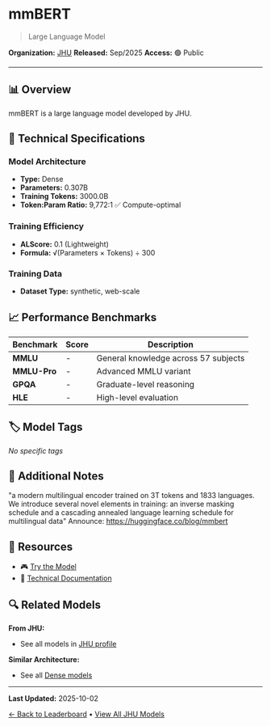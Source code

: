 # mmBERT

> Large Language Model

**Organization:** [JHU](../../labs/jhu.md)
**Released:** Sep/2025
**Access:** 🟢 Public

---

## 📊 Overview

mmBERT is a large language model developed by JHU.

## 🔧 Technical Specifications

### Model Architecture
- **Type:** Dense
- **Parameters:** 0.307B
- **Training Tokens:** 3000.0B
- **Token:Param Ratio:** 9,772:1 ✅ Compute-optimal

### Training Efficiency
- **ALScore:** 0.1 (Lightweight)
- **Formula:** √(Parameters × Tokens) ÷ 300

### Training Data
- **Dataset Type:** synthetic, web-scale

## 📈 Performance Benchmarks

| Benchmark | Score | Description |
|-----------|-------|-------------|
| **MMLU** | - | General knowledge across 57 subjects |
| **MMLU-Pro** | - | Advanced MMLU variant |
| **GPQA** | - | Graduate-level reasoning |
| **HLE** | - | High-level evaluation |

## 🏷️ Model Tags

_No specific tags_

## 📝 Additional Notes

"a modern multilingual encoder trained on 3T tokens and 1833 languages. We introduce several novel elements in training: an inverse masking schedule and a cascading annealed language learning schedule for multilingual data" Announce: https://huggingface.co/blog/mmbert

## 🔗 Resources

- 🎮 [Try the Model](https://huggingface.co/collections/jhu-clsp/mmbert-a-modern-multilingual-encoder-68b725831d7c6e3acc435ed4)
- 📄 [Technical Documentation](https://arxiv.org/abs/2509.06888)

## 🔍 Related Models

**From JHU:**
- See all models in [JHU profile](../../labs/jhu.md)

**Similar Architecture:**
- See all [Dense models](../../architectures/dense.md)

---

**Last Updated:** 2025-10-02

[← Back to Leaderboard](../../README.md) • [View All JHU Models](../../labs/jhu.md)
